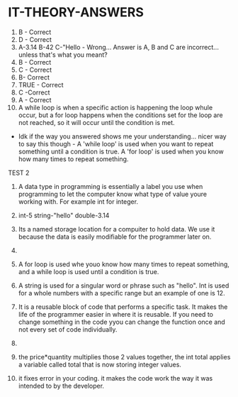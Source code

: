 # IT-THEORY-ANSWERS
1. B - Correct
2. D - Correct
3. A-3.14 B-42 C-"Hello - Wrong... Answer is A, B and C are incorrect... unless that's what you meant?
4. B - Correct
5. C - Correct
6. B- Correct
7. TRUE - Correct
8. C -Correct
9. A - Correct
10. A while loop is when a specific action is happening the loop whule occur, but a for loop happens when the conditions set for the loop are not reached, so it will occur until the condition is met.

- Idk if the way you answered shows me your understanding... nicer way to say this though - A 'while loop' is used when you want to repeat something until a condition is true. A 'for loop' is used when you know how many times to repeat something. 

TEST 2
1. A data type in programming is essentially a label you use when programming to let the computer know what type of value youre working with. For example int for integer.
2. int-5 string-"hello" double-3.14
3. Its a named storage location for a compuiter to hold data. We use it because the data is easily modifiable for the programmer later on.
4.
5. A for loop is used whe  youo know how many times to repeat something, and a while loop is used until a condition is true.
6. A string is used for a singular word or phrase such as "hello". Int is used for a whole numbers with a specific range but an example of one is 12.
7. It is a reusable block of code that performs a specific task. It makes the life of the programmer easier in where it is reusable. If you need to change something in the code yyou can change the function once and not every set of code individually.
8.

9. the price*quantity multiplies those 2 values together, the int total applies a variable called total that is now storing integer values.
10. it fixes error in your coding. it makes the code work the way it was intended to by the developer.
